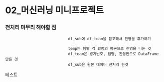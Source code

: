 # 02_머신러닝 미니프로젝트

### 전처리 마무리 해야할 점
```
                            df_sub에 df_team을 참고해서 진영을 추가하기
                            
                            temp는 팀별 각 컬럼의 평균으로 진영을 나눈 것
                            df_team은 경기번호, 팀명, 진영만으로 DataFrame 만든 것
                            df_sub은 원본 데이터 전처리 한것
```
테스트